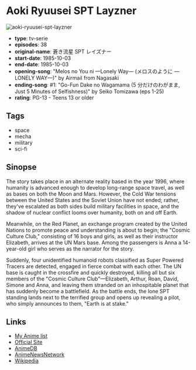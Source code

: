 # Aoki Ryuusei SPT Layzner

![aoki-ryuusei-spt-layzner](https://cdn.myanimelist.net/images/anime/1106/91083.jpg)

-   **type**: tv-serie
-   **episodes**: 38
-   **original-name**: 蒼き流星 SPT レイズナー
-   **start-date**: 1985-10-03
-   **end-date**: 1985-10-03
-   **opening-song**: "Melos no You ni —Lonely Way— (メロスのように —LONELY WAY—)" by Airmail from Nagasaki
-   **ending-song**: #1: "Go-Fun Dake no Wagamama (5 分だけのわがまま, Just 5 Minutes of Selfishness)" by Seiko Tomizawa (eps 1-25)
-   **rating**: PG-13 - Teens 13 or older

## Tags

-   space
-   mecha
-   military
-   sci-fi

## Sinopse

The story takes place in an alternate reality based in the year 1996, where humanity is advanced enough to develop long-range space travel, as well as bases on both the Moon and Mars. However, the Cold War tensions between the United States and the Soviet Union have not ended; rather, they've escalated as both sides build military facilities in space, and the shadow of nuclear conflict looms over humanity, both on and off Earth.

Meanwhile, on the Red Planet, an exchange program created by the United Nations to promote peace and understanding is about to begin; the "Cosmic Culture Club," consisting of 16 boys and girls, as well as their instructor Elizabeth, arrives at the UN Mars base. Among the passengers is Anna a 14-year-old girl who serves as the narrator for the story.

Suddenly, four unidentified humanoid robots classified as Super Powered Tracers are detected, engaged in fierce combat with each other. The UN base is caught in the crossfire and quickly destroyed, killing all but six members of the "Cosmic Culture Club"—Elizabeth, Arthur, Roan, David, Simone and Anna, and leaving them stranded on an inhospitable planet that has suddenly become a battlefield. As the battle ends, the lone SPT standing lands next to the terrified group and opens up revealing a pilot, who simply announces to them, "Earth is at stake."

## Links

-   [My Anime list](https://myanimelist.net/anime/3079/Aoki_Ryuusei_SPT_Layzner)
-   [Official Site](http://www.layzner.net/)
-   [AnimeDB](http://anidb.info/perl-bin/animedb.pl?show=anime&aid=2154)
-   [AnimeNewsNetwork](http://www.animenewsnetwork.com/encyclopedia/anime.php?id=1161)
-   [Wikipedia](https://en.wikipedia.org/wiki/Blue_Comet_SPT_Layzner)
